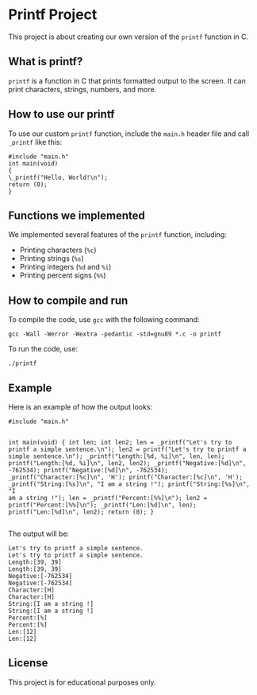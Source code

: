 <h1>Printf Project</h1>
  <p>This project is about creating our own version of the <code>printf</code> function in C.</p>
  <h2>What is printf?</h2>
  <p><code>printf</code> is a function in C that prints formatted output to the screen. It can print characters, strings, numbers, and more.</p>
  <h2>How to use our printf</h2>
  <p>To use our custom <code>printf</code> function, include the <code>main.h</code> header file and call <code>_printf</code> like this:</p>
  <pre><code>#include "main.h"
int main(void)
{
\_printf("Hello, World!\n");
return (0);
}</code></pre>
  <h2>Functions we implemented</h2>
  <p>We implemented several features of the <code>printf</code> function, including:</p>
  <ul>
    <li>Printing characters (<code>%c</code>)</li>
    <li>Printing strings (<code>%s</code>)</li>
    <li>Printing integers (<code>%d</code> and <code>%i</code>)</li>
    <li>Printing percent signs (<code>%%</code>)</li>
  </ul>
  <h2>How to compile and run</h2>
  <p>To compile the code, use <code>gcc</code> with the following command:</p>
  <pre><code>gcc -Wall -Werror -Wextra -pedantic -std=gnu89 *.c -o printf</code></pre>
  <p>To run the code, use:</p>
  <pre><code>./printf</code></pre>
  <h2>Example</h2>
  <p>Here is an example of how the output looks:</p>
  <pre><code>#include "main.h"

int main(void)
{
int len;
int len2;
len = \_printf("Let's try to printf a simple sentence.\n");
len2 = printf("Let's try to printf a simple sentence.\n");
\_printf("Length:[%d, %i]\n", len, len);
printf("Length:[%d, %i]\n", len2, len2);
\_printf("Negative:[%d]\n", -762534);
printf("Negative:[%d]\n", -762534);
\_printf("Character:[%c]\n", 'H');
printf("Character:[%c]\n", 'H');
\_printf("String:[%s]\n", "I am a string !");
printf("String:[%s]\n", "I am a string !");
len = \_printf("Percent:[%%]\n");
len2 = printf("Percent:[%%]\n");
\_printf("Len:[%d]\n", len);
printf("Len:[%d]\n", len2);
return (0);
}</code></pre>
  <p>The output will be:</p>
  <pre><code>Let's try to printf a simple sentence.
Let's try to printf a simple sentence.
Length:[39, 39]
Length:[39, 39]
Negative:[-762534]
Negative:[-762534]
Character:[H]
Character:[H]
String:[I am a string !]
String:[I am a string !]
Percent:[%]
Percent:[%]
Len:[12]
Len:[12]</code></pre>
  <h2>License</h2>
  <p>This project is for educational purposes only.</p>
